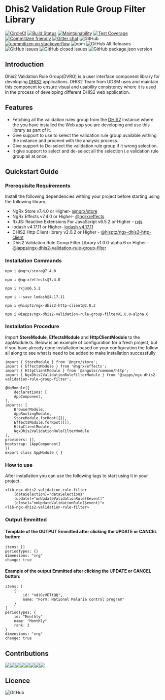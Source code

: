 # Dhis2 Validation Rule Group Filter Library
[![CircleCI](https://circleci.com/gh/hisptz/ngx-dhis2-validation-rule-filter.svg?style=svg)](https://circleci.com/gh/hisptz/ngx-dhis2-validation-rule-filter)
[![Build Status](https://travis-ci.org/hisptz/ngx-dhis2-validation-rule-filter.svg?branch=master)](https://travis-ci.org/hisptz/ngx-dhis2-validation-rule-filter)
[![Maintainability](https://api.codeclimate.com/v1/badges/a99a88d28ad37a79dbf6/maintainability)](https://codeclimate.com/github/hisptz/ngx-dhis2-validation-rule-filter/maintainability)
[![Test Coverage](https://api.codeclimate.com/v1/badges/a99a88d28ad37a79dbf6/test_coverage)](https://codeclimate.com/github/hisptz/ngx-dhis2-validation-rule-filter/test_coverage)
[![Commitizen friendly](https://img.shields.io/badge/commitizen-friendly-brightgreen.svg)](http://commitizen.github.io/cz-cli/)
[![Gitter chat](https://badges.gitter.im/hisptz/gitter.png)](https://gitter.im/hisptz/community)
![GitHub](https://img.shields.io/github/license/hisptz/ngx-dhis2-validation-rule-filter.svg)
[![commitizen on stackoverflow](https://img.shields.io/badge/stackoverflow-community-orange.svg?longCache=true&style=flat-square&logo=stackoverflow)](https://stackoverflow.com/tags/dhis-2)
![npm](https://img.shields.io/npm/v/@iapps/ngx-dhis2-validation-rule-group-filter.svg)
![GitHub All Releases](https://img.shields.io/github/downloads/hisptz/ngx-dhis2-validation-rule-filter/total.svg)
![GitHub issues](https://img.shields.io/github/issues/hisptz/ngx-dhis2-validation-rule-filter.svg)
![GitHub closed issues](https://img.shields.io/github/issues-closed/hisptz/ngx-dhis2-validation-rule-filter.svg)
![GitHub package.json version](https://img.shields.io/github/package-json/v/hisptz/ngx-dhis2-validation-rule-filter.svg)
## Introduction

Dhis2 Validation Rule Group(DVRG) is a user interface component library for developing [DHIS2](http://www.dhis2.org/) applications. DHIS2 Team from UDSM uses and maintain this component to ensure visual and usability consistency where it is used in the process of developing different DHIS2 web application.

## Features
- Fetching all the validation rules group from the [DHIS2](http://www.dhis2.org/) Instance where the you have installed the Web app you are developing and use this library as part of it.
- Give support to use to select the validation rule group available withing the instance and proceed with the analysis process.
- Give support to De-select the validation rule group if it wrong selection.
- It give support to select and de-select all the selection i.e validation rule group all at once.

## Quickstart Guide

### Prerequisite Requirements
Install the following dependencies withing your project before starting using the following library.

- NgRx Store v7.4.0 or Higher- [@ngrx/store](https://www.npmjs.com/package/@ngrx/store)
- NgRx Effects v7.4.0 or Higher- [@ngrx/effects](https://www.npmjs.com/package/@ngrx/effects)
- RxJS: Reactive Extensions For JavaScript v6.5.2 or Higher - [rxjs](https://www.npmjs.com/package/rxjs)
- lodash v4.17.11
 or Higher- [lodash v4.17.11
](https://www.npmjs.com/package/lodash)
- DHIS2 Http Client library
 v2.0.2 or Higher - [@hisptz/ngx-dhis2-http-client](https://www.npmjs.com/package/@ngrx/effects)
- Dhis2 Validation Rule Group Filter Library
 v1.0.0-alpha.6 or Higher - [@iapps/ngx-dhis2-validation-rule-group-filter
](https://www.npmjs.com/package/@iapps/ngx-dhis2-validation-rule-group-filter)

### Installation Commands
    npm i @ngrx/store@7.4.0

    npm i @ngrx/effects@7.4.0

    npm i rxjs@6.5.2

    npm i --save lodash@4.17.11

    npm i @hisptz/ngx-dhis2-http-client@2.0.2

    npm i @iapps/ngx-dhis2-validation-rule-group-filter@1.0.0-alpha.6


### Installation Procedure
Import **StoreModule**, **EffectsModule** and **HttpClientModule** to the appModule.ts. Below is an example of configuration for a fresh project, but if you have already done installation based on your configuration the follow all along to see what is need to be added to make installation successfully

    import { StoreModule } from '@ngrx/store';
    import { EffectsModule } from '@ngrx/effects';
    import { HttpClientModule } from '@angular/common/http';
    import { NgxDhis2ValidationRuleFilterModule } from '@iapps/ngx-dhis2-validation-rule-group-filter';

    @NgModule({
        declarations: [
        AppComponent,
    ],
    imports: [
        BrowserModule,
        AppRoutingModule,
        StoreModule.forRoot({}),
        EffectsModule.forRoot([]),
        HttpClientModule,
        NgxDhis2ValidationRuleFilterModule
    ],
    providers: [],
    bootstrap: [AppComponent]
    })
    export class AppModule { }

### How to use
After installation you can use the following tags to start using it in your project.

    <lib-ngx-dhis2-validation-rule-filter
        [dataSelection]='dataSelections' 
        (update)="onUpdateValidationRule($event)"
        (close)="onUpdateValidationRule($event)">
    <lib-ngx-dhis2-validation-rule-filter>

### Output Emmitted
#### Template of the OUTPUT Emmitted after clicking the UPDATE or CANCEL button:
    items: []
    periodTypes: {}
    dimensions: "vrg"
    change: true

#### Example of the output Emmitted after clicking the UPDATE or CANCEL button:

    items: [
        {
            id: "odiGzVETtQQ",
            name: "Form: National Malaria control program"
        }
    ]
    periodTypes: {
        id: "Monthly"
        name: "Monthly"
        rank: 3
    }
    dimensions: "vrg"
    change: true


## Contributions
[![](https://sourcerer.io/fame/waltervfaustine/interactive-apps/ngx-dhis2-validation-rule-filter/images/0)](https://sourcerer.io/fame/waltervfaustine/interactive-apps/ngx-dhis2-validation-rule-filter/links/0)[![](https://sourcerer.io/fame/waltervfaustine/interactive-apps/ngx-dhis2-validation-rule-filter/images/1)](https://sourcerer.io/fame/waltervfaustine/interactive-apps/ngx-dhis2-validation-rule-filter/links/1)[![](https://sourcerer.io/fame/waltervfaustine/interactive-apps/ngx-dhis2-validation-rule-filter/images/2)](https://sourcerer.io/fame/waltervfaustine/interactive-apps/ngx-dhis2-validation-rule-filter/links/2)[![](https://sourcerer.io/fame/waltervfaustine/interactive-apps/ngx-dhis2-validation-rule-filter/images/3)](https://sourcerer.io/fame/waltervfaustine/interactive-apps/ngx-dhis2-validation-rule-filter/links/3)[![](https://sourcerer.io/fame/waltervfaustine/interactive-apps/ngx-dhis2-validation-rule-filter/images/4)](https://sourcerer.io/fame/waltervfaustine/interactive-apps/ngx-dhis2-validation-rule-filter/links/4)[![](https://sourcerer.io/fame/waltervfaustine/interactive-apps/ngx-dhis2-validation-rule-filter/images/5)](https://sourcerer.io/fame/waltervfaustine/interactive-apps/ngx-dhis2-validation-rule-filter/links/5)[![](https://sourcerer.io/fame/waltervfaustine/interactive-apps/ngx-dhis2-validation-rule-filter/images/6)](https://sourcerer.io/fame/waltervfaustine/interactive-apps/ngx-dhis2-validation-rule-filter/links/6)[![](https://sourcerer.io/fame/waltervfaustine/interactive-apps/ngx-dhis2-validation-rule-filter/images/7)](https://sourcerer.io/fame/waltervfaustine/hisptz/ngx-dhis2-validation-rule-filter/links/7)

## Licence
![GitHub](https://img.shields.io/github/license/hisptz/ngx-dhis2-validation-rule-filter.svg?style=for-the-badge)



